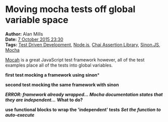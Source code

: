 Moving mocha tests off global variable space
============================================
**Author:** Alan Mills  
**Date:** [7 October 2015 23:30](/blog/history/2015-10.md)  
**Tags:** [Test Driven Development](/blog/categories/test-driven-development.md), [Node.js](/blog/categories/node-js.md), [Chai Assertion Library](/blog/categories/chai-assertion-library.md), [Sinon.JS](/blog/categories/sinon-js.md), [Mocha](/blog/categories/mocha.md)


[Mocah](http://mochajs.org) is a great JavaScript test framework however, all of the test examples place all of the tests into global variables.

**first test mocking a framework using sinon***

**second test mocking the same framework with sinon**

***ERROR: framework already wrapped... Mocha documentation states that they are independent...*** **What to do?**

**use functional blocks to wrap the 'independent' tests**
***Set the function to auto-execute***
